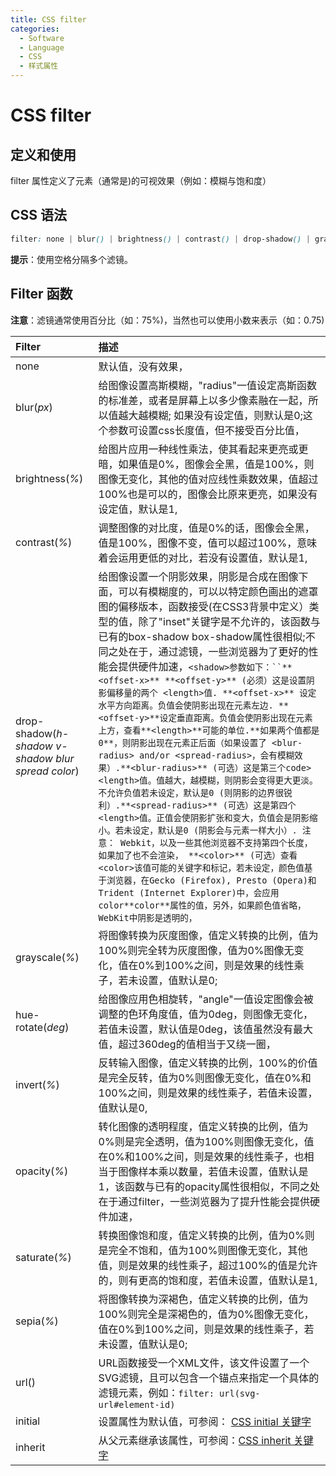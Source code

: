```yaml
---
title: CSS filter
categories:
  - Software
  - Language
  - CSS
  - 样式属性
---
```

# CSS filter

## 定义和使用

filter 属性定义了元素（通常是<img>)的可视效果（例如：模糊与饱和度）

## CSS 语法

```css
filter: none | blur() | brightness() | contrast() | drop-shadow() | grayscale() | hue-rotate() | invert() | opacity() | saturate() | sepia() | url();
```

**提示**：使用空格分隔多个滤镜。

## Filter 函数

**注意**：滤镜通常使用百分比（如：75%)，当然也可以使用小数来表示（如：0.75)

| Filter                                             | 描述                                                         |
| :------------------------------------------------- | :----------------------------------------------------------- |
| none                                               | 默认值，没有效果，                                           |
| blur(*px*)                                         | 给图像设置高斯模糊，"radius"一值设定高斯函数的标准差，或者是屏幕上以多少像素融在一起，所以值越大越模糊;  如果没有设定值，则默认是0;这个参数可设置css长度值，但不接受百分比值， |
| brightness(*%*)                                    | 给图片应用一种线性乘法，使其看起来更亮或更暗，如果值是0%，图像会全黑，值是100%，则图像无变化，其他的值对应线性乘数效果，值超过100%也是可以的，图像会比原来更亮，如果没有设定值，默认是1, |
| contrast(*%*)                                      | 调整图像的对比度，值是0%的话，图像会全黑，值是100%，图像不变，值可以超过100%，意味着会运用更低的对比，若没有设置值，默认是1, |
| drop-shadow(*h-shadow v-shadow blur spread color*) | 给图像设置一个阴影效果，阴影是合成在图像下面，可以有模糊度的，可以以特定颜色画出的遮罩图的偏移版本，函数接受<shadow>(在CSS3背景中定义）类型的值，除了"inset"关键字是不允许的，该函数与已有的box-shadow box-shadow属性很相似;不同之处在于，通过滤镜，一些浏览器为了更好的性能会提供硬件加速，`<shadow>参数如下：``**<offset-x>** **<offset-y>** (必须）这是设置阴影偏移量的两个 <length>值. **<offset-x>** 设定水平方向距离。负值会使阴影出现在元素左边. **<offset-y>**设定垂直距离。负值会使阴影出现在元素上方，查看**<length>**可能的单位.**如果两个值都是0**，则阴影出现在元素正后面（如果设置了 <blur-radius> and/or <spread-radius>，会有模糊效果）.**<blur-radius>** (可选）这是第三个code><length>值。值越大，越模糊，则阴影会变得更大更淡。不允许负值若未设定，默认是0 (则阴影的边界很锐利）.**<spread-radius>** (可选）这是第四个 <length>值。正值会使阴影扩张和变大，负值会是阴影缩小。若未设定，默认是0 (阴影会与元素一样大小）. 注意： Webkit，以及一些其他浏览器不支持第四个长度，如果加了也不会渲染， **<color>** (可选）查看 <color>该值可能的关键字和标记，若未设定，颜色值基于浏览器，在Gecko (Firefox), Presto (Opera)和Trident (Internet Explorer)中，会应用color**color**属性的值，另外，如果颜色值省略，WebKit中阴影是透明的，` |
| grayscale(*%*)                                     | 将图像转换为灰度图像，值定义转换的比例，值为100%则完全转为灰度图像，值为0%图像无变化，值在0%到100%之间，则是效果的线性乘子，若未设置，值默认是0; |
| hue-rotate(*deg*)                                  | 给图像应用色相旋转，"angle"一值设定图像会被调整的色环角度值，值为0deg，则图像无变化，若值未设置，默认值是0deg，该值虽然没有最大值，超过360deg的值相当于又绕一圈， |
| invert(*%*)                                        | 反转输入图像，值定义转换的比例，100%的价值是完全反转，值为0%则图像无变化，值在0%和100%之间，则是效果的线性乘子，若值未设置，值默认是0, |
| opacity(*%*)                                       | 转化图像的透明程度，值定义转换的比例，值为0%则是完全透明，值为100%则图像无变化，值在0%和100%之间，则是效果的线性乘子，也相当于图像样本乘以数量，若值未设置，值默认是1，该函数与已有的opacity属性很相似，不同之处在于通过filter，一些浏览器为了提升性能会提供硬件加速， |
| saturate(*%*)                                      | 转换图像饱和度，值定义转换的比例，值为0%则是完全不饱和，值为100%则图像无变化，其他值，则是效果的线性乘子，超过100%的值是允许的，则有更高的饱和度，若值未设置，值默认是1, |
| sepia(*%*)                                         | 将图像转换为深褐色，值定义转换的比例，值为100%则完全是深褐色的，值为0%图像无变化，值在0%到100%之间，则是效果的线性乘子，若未设置，值默认是0; |
| url()                                              | URL函数接受一个XML文件，该文件设置了一个SVG滤镜，且可以包含一个锚点来指定一个具体的滤镜元素，例如：`filter: url(svg-url#element-id)` |
| initial                                            | 设置属性为默认值，可参阅： [CSS initial 关键字](https://www.runoob.com/cssref/css-initial.html) |
| inherit                                            | 从父元素继承该属性，可参阅：[CSS inherit 关键字](https://www.runoob.com/cssref/css-inherit.html) |